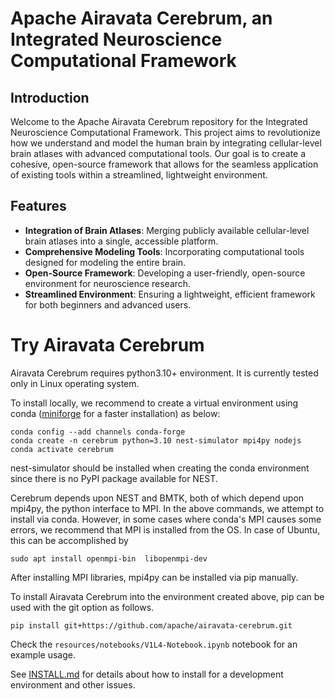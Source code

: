 # Apache Airavata Cerebrum, an Integrated Neuroscience Computational Framework

## Introduction

Welcome to the Apache Airavata Cerebrum repository for the Integrated Neuroscience Computational Framework. This project aims to revolutionize how we understand and model the human brain by integrating cellular-level brain atlases with advanced computational tools. Our goal is to create a cohesive, open-source framework that allows for the seamless application of existing tools within a streamlined, lightweight environment.

## Features

- **Integration of Brain Atlases**: Merging publicly available cellular-level brain atlases into a single, accessible platform.
- **Comprehensive Modeling Tools**: Incorporating computational tools designed for modeling the entire brain.
- **Open-Source Framework**: Developing a user-friendly, open-source environment for neuroscience research.
- **Streamlined Environment**: Ensuring a lightweight, efficient framework for both beginners and advanced users.

# Try Airavata Cerebrum
Airavata Cerebrum requires python3.10+ environment.
It is currently tested only in Linux operating system.

To install locally, we recommend to create a virtual environment using
conda ([miniforge](https://github.com/conda-forge/miniforge) for a faster
installation) as below:
```
conda config --add channels conda-forge
conda create -n cerebrum python=3.10 nest-simulator mpi4py nodejs
conda activate cerebrum
```
nest-simulator should be installed when creating the conda environment
since there is no PyPI package available for NEST.

Cerebrum depends upon NEST and BMTK, both of which depend upon mpi4py, the python
interface to MPI. In the above commands, we attempt to install via conda.
However, in some cases where conda's MPI causes some errors, we recommend 
that MPI is installed from the OS. 
In case of Ubuntu, this can be accomplished by
```
sudo apt install openmpi-bin  libopenmpi-dev
```
After installing MPI libraries, mpi4py can be installed via pip manually.  


To install Airavata Cerebrum into the environment created above,
pip can be used with the git option as follows. 
```
pip install git+https://github.com/apache/airavata-cerebrum.git
```

Check the `resources/notebooks/V1L4-Notebook.ipynb` notebook for an example usage.

See [INSTALL.md](INSTALL.md) for details about how to install for a 
development environment and other issues.

